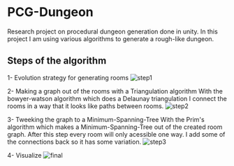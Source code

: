 # PCG-Dungeon

Research project on procedural dungeon generation done in unity.
In this project I am using various algorithms to generate a rough-like dungeon.

## Steps of the algorithm

1- Evolution strategy for generating rooms
![step1](https://user-images.githubusercontent.com/57400375/230924478-20ff97cc-2c19-4dea-9e35-ea9ddccb3064.png)

2- Making a graph out of the rooms with a Triangulation algorithm
With the bowyer-watson algorithm which does a Delaunay triangulation I connect the rooms in a way that it looks like paths between rooms.
![step2](https://user-images.githubusercontent.com/57400375/230924690-4fd772ca-e73c-4b05-80e6-71799fba1f91.png)

3- Tweeking the graph to a Minimum-Spanning-Tree
With the Prim's algorithm which makes a Minimum-Spanning-Tree out of the created room graph. After this step every room will only acessible one way.
I add some of the connections back so it has some variation.
![step3](https://user-images.githubusercontent.com/57400375/230924829-3094effd-a2b4-4390-8a94-62cfe7b3dccf.png)

4- Visualize
![final](https://user-images.githubusercontent.com/57400375/230924879-4f9c1de1-1f9b-4ebf-a5a8-1ee8db7efa78.png)
